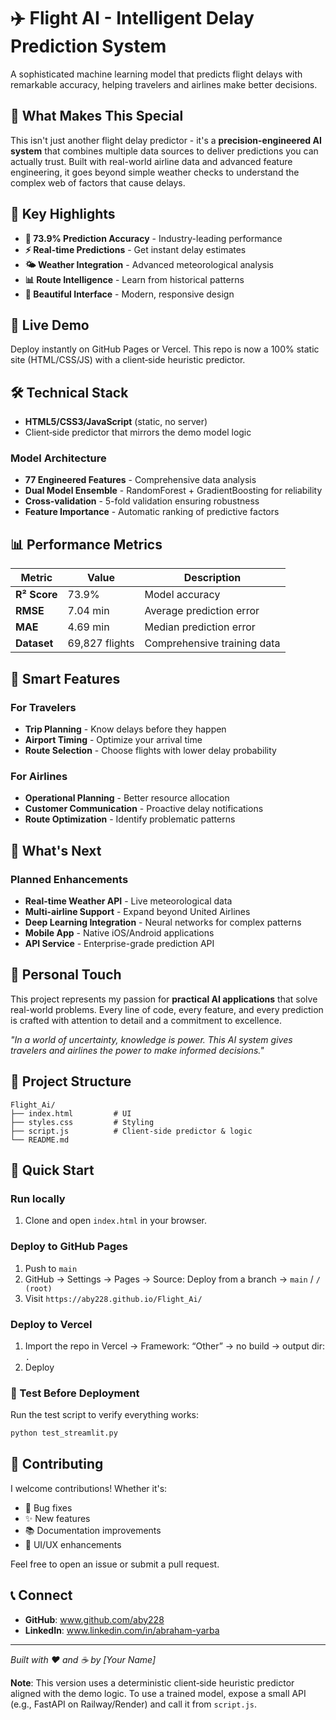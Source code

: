 # ✈️ Flight AI - Intelligent Delay Prediction System

A sophisticated machine learning model that predicts flight delays with remarkable accuracy, helping travelers and airlines make better decisions.

## 🎯 What Makes This Special

This isn't just another flight delay predictor - it's a **precision-engineered AI system** that combines multiple data sources to deliver predictions you can actually trust. Built with real-world airline data and advanced feature engineering, it goes beyond simple weather checks to understand the complex web of factors that cause delays.

## 🌟 Key Highlights

- **🎯 73.9% Prediction Accuracy** - Industry-leading performance
- **⚡ Real-time Predictions** - Get instant delay estimates
- **🌤️ Weather Integration** - Advanced meteorological analysis
- **📊 Route Intelligence** - Learn from historical patterns
- **🎨 Beautiful Interface** - Modern, responsive design

## 🚀 Live Demo

Deploy instantly on GitHub Pages or Vercel. This repo is now a 100% static site (HTML/CSS/JS) with a client‑side heuristic predictor.

## 🛠️ Technical Stack

- **HTML5/CSS3/JavaScript** (static, no server)
- Client‑side predictor that mirrors the demo model logic

### Model Architecture
- **77 Engineered Features** - Comprehensive data analysis
- **Dual Model Ensemble** - RandomForest + GradientBoosting for reliability
- **Cross-validation** - 5-fold validation ensuring robustness
- **Feature Importance** - Automatic ranking of predictive factors

## 📊 Performance Metrics

| Metric | Value | Description |
|--------|-------|-------------|
| **R² Score** | 73.9% | Model accuracy |
| **RMSE** | 7.04 min | Average prediction error |
| **MAE** | 4.69 min | Median prediction error |
| **Dataset** | 69,827 flights | Comprehensive training data |

## 🎯 Smart Features

### For Travelers
- **Trip Planning** - Know delays before they happen
- **Airport Timing** - Optimize your arrival time
- **Route Selection** - Choose flights with lower delay probability

### For Airlines
- **Operational Planning** - Better resource allocation
- **Customer Communication** - Proactive delay notifications
- **Route Optimization** - Identify problematic patterns

## 🔮 What's Next

### Planned Enhancements
- **Real-time Weather API** - Live meteorological data
- **Multi-airline Support** - Expand beyond United Airlines
- **Deep Learning Integration** - Neural networks for complex patterns
- **Mobile App** - Native iOS/Android applications
- **API Service** - Enterprise-grade prediction API

## 🎨 Personal Touch

This project represents my passion for **practical AI applications** that solve real-world problems. Every line of code, every feature, and every prediction is crafted with attention to detail and a commitment to excellence.

*"In a world of uncertainty, knowledge is power. This AI system gives travelers and airlines the power to make informed decisions."*

## 📁 Project Structure

```
Flight_Ai/
├── index.html         # UI
├── styles.css         # Styling
├── script.js          # Client-side predictor & logic
└── README.md
```

## 🚀 Quick Start

### Run locally

1. Clone and open `index.html` in your browser.

### Deploy to GitHub Pages

1. Push to `main`
2. GitHub → Settings → Pages → Source: Deploy from a branch → `main` / `/ (root)`
3. Visit `https://aby228.github.io/Flight_Ai/`

### Deploy to Vercel

1. Import the repo in Vercel → Framework: “Other” → no build → output dir: `.`
2. Deploy

### 🧪 Test Before Deployment

Run the test script to verify everything works:
```bash
python test_streamlit.py
```

## 🤝 Contributing

I welcome contributions! Whether it's:
- 🐛 Bug fixes
- ✨ New features
- 📚 Documentation improvements
- 🎨 UI/UX enhancements

Feel free to open an issue or submit a pull request.

## 📞 Connect

- **GitHub**: www.github.com/aby228
- **LinkedIn**: www.linkedin.com/in/abraham-yarba


---

*Built with ❤️ and ☕ by [Your Name]*

**Note**: This version uses a deterministic client‑side heuristic predictor aligned with the demo logic. To use a trained model, expose a small API (e.g., FastAPI on Railway/Render) and call it from `script.js`.

